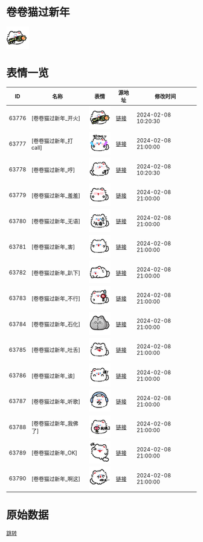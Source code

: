 # 卷卷猫过新年

<img src="./cover.png" height="60" alt="cover" />

# 表情一览

|ID|名称|表情|源地址|修改时间|
|----|----|----|----|----|
|63776|[卷卷猫过新年_开火]|<img src="./pic/063776_%5B卷卷猫过新年_开火%5D.png" height="60" alt="开火"/>|[链接](https://i0.hdslb.com/bfs/garb/78d03eb681295d64c4ca6d16b28cc8ab5f93ac89.png)|2024-02-08 10:20:30|
|63777|[卷卷猫过新年_打call]|<img src="./pic/063777_%5B卷卷猫过新年_打call%5D.png" height="60" alt="打call"/>|[链接](https://i0.hdslb.com/bfs/garb/02f43d0a3080ecfc9c9141086150f7a939dec98a.png)|2024-02-08 21:00:00|
|63778|[卷卷猫过新年_哼]|<img src="./pic/063778_%5B卷卷猫过新年_哼%5D.png" height="60" alt="哼"/>|[链接](https://i0.hdslb.com/bfs/garb/b5c782a2e38e50b6b00e881addb1233862f76346.png)|2024-02-08 10:20:30|
|63779|[卷卷猫过新年_羞羞]|<img src="./pic/063779_%5B卷卷猫过新年_羞羞%5D.png" height="60" alt="羞羞"/>|[链接](https://i0.hdslb.com/bfs/garb/f57f2c3f946e4b89d4d4bd41eabb1f5be4e7719f.png)|2024-02-08 21:00:00|
|63780|[卷卷猫过新年_无语]|<img src="./pic/063780_%5B卷卷猫过新年_无语%5D.png" height="60" alt="无语"/>|[链接](https://i0.hdslb.com/bfs/garb/fbd96af19bb34dcd10c4dfb5fc5824495a86787c.png)|2024-02-08 21:00:00|
|63781|[卷卷猫过新年_害]|<img src="./pic/063781_%5B卷卷猫过新年_害%5D.png" height="60" alt="害"/>|[链接](https://i0.hdslb.com/bfs/garb/daf28b393dd0452a99f15879002f2d264803f72a.png)|2024-02-08 21:00:00|
|63782|[卷卷猫过新年_趴下]|<img src="./pic/063782_%5B卷卷猫过新年_趴下%5D.png" height="60" alt="趴下"/>|[链接](https://i0.hdslb.com/bfs/garb/b3644023efd23b66189d0e630df650d5567c52b0.png)|2024-02-08 21:00:00|
|63783|[卷卷猫过新年_不行]|<img src="./pic/063783_%5B卷卷猫过新年_不行%5D.png" height="60" alt="不行"/>|[链接](https://i0.hdslb.com/bfs/garb/ed11e62b811ad34b3a2178425f7d55bf08f2998a.png)|2024-02-08 21:00:00|
|63784|[卷卷猫过新年_石化]|<img src="./pic/063784_%5B卷卷猫过新年_石化%5D.png" height="60" alt="石化"/>|[链接](https://i0.hdslb.com/bfs/garb/eeb93ec11b1dcc098c287a98bd35823fc9b963a4.png)|2024-02-08 21:00:00|
|63785|[卷卷猫过新年_吐舌]|<img src="./pic/063785_%5B卷卷猫过新年_吐舌%5D.png" height="60" alt="吐舌"/>|[链接](https://i0.hdslb.com/bfs/garb/d58ded9eea40644ca68aeddc1bc40059cdaf6a46.png)|2024-02-08 21:00:00|
|63786|[卷卷猫过新年_诶]|<img src="./pic/063786_%5B卷卷猫过新年_诶%5D.png" height="60" alt="诶"/>|[链接](https://i0.hdslb.com/bfs/garb/f757958c39fedacd0f7a7ee0cd1b81ff4adce978.png)|2024-02-08 21:00:00|
|63787|[卷卷猫过新年_听歌]|<img src="./pic/063787_%5B卷卷猫过新年_听歌%5D.png" height="60" alt="听歌"/>|[链接](https://i0.hdslb.com/bfs/garb/0911456e7ce7e6a1fac9864dffd50ecb6799924d.png)|2024-02-08 21:00:00|
|63788|[卷卷猫过新年_我佛了]|<img src="./pic/063788_%5B卷卷猫过新年_我佛了%5D.png" height="60" alt="我佛了"/>|[链接](https://i0.hdslb.com/bfs/garb/b1be34f7b15e1d721e194a4a004b7f6e440d97c9.png)|2024-02-08 21:00:00|
|63789|[卷卷猫过新年_OK]|<img src="./pic/063789_%5B卷卷猫过新年_OK%5D.png" height="60" alt="OK"/>|[链接](https://i0.hdslb.com/bfs/garb/576471e1052351752527f51eb31b32267cb3b1d9.png)|2024-02-08 21:00:00|
|63790|[卷卷猫过新年_啊这]|<img src="./pic/063790_%5B卷卷猫过新年_啊这%5D.png" height="60" alt="啊这"/>|[链接](https://i0.hdslb.com/bfs/garb/2ed6a04e16acbabe5dbce9a538348c313cc995f4.png)|2024-02-08 21:00:00|

# 原始数据

[跳转](./raw.json)

